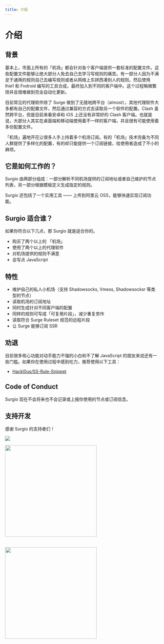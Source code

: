 ```yaml
---
title: 介绍
---
```


# 介绍

## 背景

基本上，市面上所有的「机场」都会针对各个客户端提供一套标准的配置文件。这些配置文件能够让绝大部分人免去自己去学习写规则的痛苦。有一部分人因为不满足于通用的规则自己去编写规则或者从网络上东拼西凑别人的规则，然后使用 lhie1 和 Fndroid 编写的工具合成，最终加入到不同的客户端中。这个过程略微繁琐并且很难做到完全自动化更新。

目前常见的代理软件除了 Surge 做到了无缝地跨平台（almost），其他代理软件大多都有自己的配置文件，然后通过兼容的方式去读取另一个软件的配置。Clash 虽然跨平台，但是目前来看安卓和 iOS 上还没有非常好的 Clash 客户端。也就是说，大部分人其实在桌面端和移动端使用着不一样的客户端，并且很有可能使用着多份配置文件。

「机场」遍地开花让很多人手上持着多个机场订阅。有的「机场」技术完备为不同人群提供了多样化的配置，有的却只能提供一个订阅链接，给使用者造成了不小的麻烦。

## 它是如何工作的？

Surgio 由两部分组成：一部分解析不同机场提供的订阅地址或者自己维护的节点列表，另一部分根据模板定义生成指定的规则。

Surgio 还包括了一个实用工具 —— 上传到阿里云 OSS，能够快速实现订阅功能。

## Surgio 适合谁？

如果你符合以下几点，那 Surgio 就是适合你的。

- 购买了两个以上的 「机场」
- 使用了两个以上的代理软件
- 对机场提供的规则不满意
- 会写点 JavaScript

## 特性

- 维护自己的私人小机场（支持 Shadowsocks, Vmess, Shadowsocksr 等类型的节点）
- 读取机场的订阅地址
- 同时生成针对不同客户端的配置
- 同样的规则可写成「可复用片段」，减少重复劳作
- 读取符合 Surge Ruleset 规范的远程片段
- 让 Surge 能够订阅 SSR

## 劝退

目前很多核心功能对动手能力不强的小白和不了解 JavaScript 的朋友来说还有一些门槛。如果你在使用过程中感到吃力，推荐使用以下工具：

- [Hackl0us/SS-Rule-Snippet](https://github.com/Hackl0us/SS-Rule-Snippet)

## Code of Conduct

Surgio 现在不会将来也不会记录或上报你使用的节点或订阅信息。

## 支持开发

感谢 Surgio 的支持者们！

<a href="https://opencollective.com/surgio"><img src="https://opencollective.com/surgio/contributors.svg?width=890" /></a>

<p>
  <a href="https://opencollective.com/surgio/donate" target="_blank">
    <img src="https://opencollective.com/surgio/donate/button@2x.png?color=blue" width=300 />
  </a>
</p>

<img src="/support.jpg" style="padding-top:20px;" width=300>
